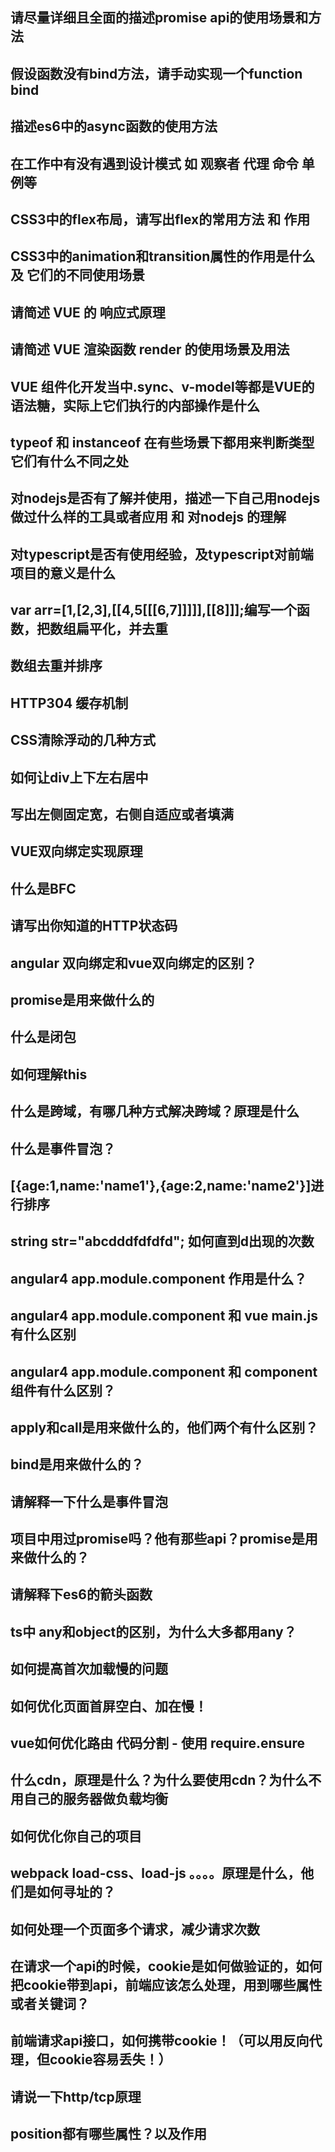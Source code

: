 ## 请尽量详细且全面的描述promise api的使用场景和方法

## 假设函数没有bind方法，请手动实现一个function bind

## 描述es6中的async函数的使用方法

## 在工作中有没有遇到设计模式 如 观察者 代理  命令 单例等

## CSS3中的flex布局，请写出flex的常用方法 和  作用

## CSS3中的animation和transition属性的作用是什么 及 它们的不同使用场景

## 请简述 VUE 的 响应式原理

## 请简述 VUE 渲染函数 render 的使用场景及用法

## VUE 组件化开发当中.sync、v-model等都是VUE的语法糖，实际上它们执行的内部操作是什么

## typeof 和 instanceof 在有些场景下都用来判断类型 它们有什么不同之处

## 对nodejs是否有了解并使用，描述一下自己用nodejs做过什么样的工具或者应用 和 对nodejs 的理解

## 对typescript是否有使用经验，及typescript对前端项目的意义是什么

## var arr=[1,[2,3],[[4,5[[[6,7]]]]],[[8]]];编写一个函数，把数组扁平化，并去重

## 数组去重并排序

## HTTP304 缓存机制

## CSS清除浮动的几种方式

## 如何让div上下左右居中

## 写出左侧固定宽，右侧自适应或者填满

## VUE双向绑定实现原理

## 什么是BFC

## 请写出你知道的HTTP状态码

## angular 双向绑定和vue双向绑定的区别？

## promise是用来做什么的

## 什么是闭包

## 如何理解this

## 什么是跨域，有哪几种方式解决跨域？原理是什么

## 什么是事件冒泡？

## [{age:1,name:'name1'},{age:2,name:'name2'}]进行排序

## string str="abcdddfdfdfd"; 如何直到d出现的次数

## angular4 app.module.component 作用是什么？

## angular4 app.module.component 和 vue  main.js有什么区别

## angular4 app.module.component 和 component组件有什么区别？

## apply和call是用来做什么的，他们两个有什么区别？

## bind是用来做什么的？

## 请解释一下什么是事件冒泡

## 项目中用过promise吗？他有那些api？promise是用来做什么的？

## 请解释下es6的箭头函数

## ts中 any和object的区别，为什么大多都用any？

## 如何提高首次加载慢的问题

## 如何优化页面首屏空白、加在慢！

## vue如何优化路由  代码分割 - 使用 require.ensure

## 什么cdn，原理是什么？为什么要使用cdn？为什么不用自己的服务器做负载均衡

## 如何优化你自己的项目

## webpack load-css、load-js 。。。。原理是什么，他们是如何寻址的？

## 如何处理一个页面多个请求，减少请求次数

## 在请求一个api的时候，cookie是如何做验证的，如何把cookie带到api，前端应该怎么处理，用到哪些属性或者关键词？

## 前端请求api接口，如何携带cookie！（可以用反向代理，但cookie容易丢失！）

## 请说一下http/tcp原理

## position都有哪些属性？以及作用

